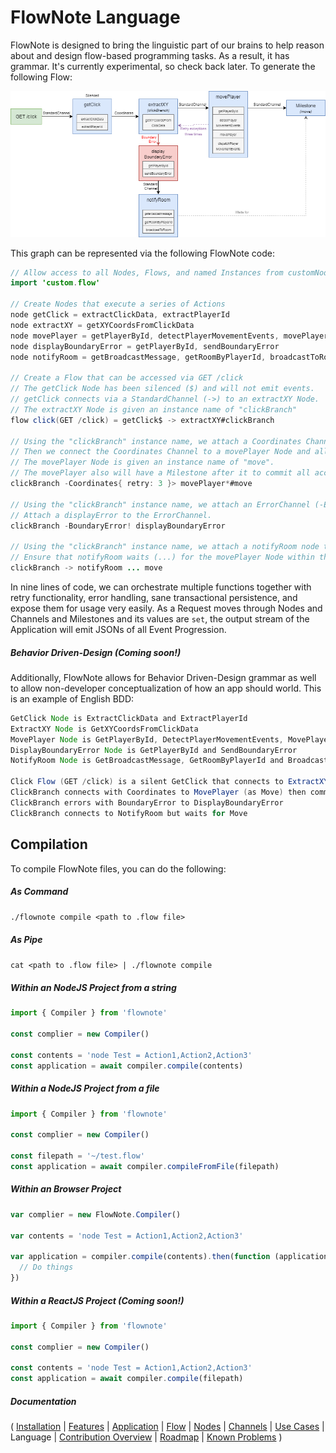 # FlowNote Language

FlowNote is designed to bring the linguistic part of our brains to help reason about and design flow-based programming tasks.  As a result, it has grammar. It's currently experimental, so check back later.  To generate the following Flow:

![](images/flowExample.png)

This graph can be represented via the following FlowNote code:

```java
// Allow access to all Nodes, Flows, and named Instances from customNodes.flow
import 'custom.flow'

// Create Nodes that execute a series of Actions
node getClick = extractClickData, extractPlayerId
node extractXY = getXYCoordsFromClickData
node movePlayer = getPlayerById, detectPlayerMovementEvents, movePlayer, dispatchPlayerMovementEvents
node displayBoundaryError = getPlayerById, sendBoundaryError
node notifyRoom = getBroadcastMessage, getRoomByPlayerId, broadcastToRoom

// Create a Flow that can be accessed via GET /click
// The getClick Node has been silenced ($) and will not emit events.
// getClick connects via a StandardChannel (->) to an extractXY Node.
// The extractXY Node is given an instance name of "clickBranch"
flow click(GET /click) = getClick$ -> extractXY#clickBranch

// Using the "clickBranch" instance name, we attach a Coordinates Channel (-Coordinates>) to the extractXY Node within the click Flow.
// Then we connect the Coordinates Channel to a movePlayer Node and allow the Channel to retry exceptions from movePlayer three times.
// The movePlayer Node is given an instance name of "move".
// The movePlayer also will have a Milestone after it to commit all accumulated Actions.
clickBranch -Coordinates{ retry: 3 }> movePlayer*#move

// Using the "clickBranch" instance name, we attach an ErrorChannel (-ErrorChannel!) to the extractXY Node within the click Flow that accepts BoundaryErrors.
// Attach a displayError to the ErrorChannel.
clickBranch -BoundaryError! displayBoundaryError

// Using the "clickBranch" instance name, we attach a notifyRoom node to the extractXY in the click Flow via a StandardChannel. (->)
// Ensure that notifyRoom waits (...) for the movePlayer Node within the click Flow to complete before performing its actions.
clickBranch -> notifyRoom ... move

```

In nine lines of code, we can orchestrate multiple functions together with retry functionality, error handling, sane transactional persistence, and expose them for usage very easily. As a Request moves through Nodes and Channels and Milestones and its values are `set`, the output stream of the Application will emit JSONs of all Event Progression.

##### Behavior Driven-Design (Coming soon!)

Additionally, FlowNote allows for Behavior Driven-Design grammar as well to allow non-developer conceptualization of how an app should world. This is an example of English BDD:

```java
GetClick Node is ExtractClickData and ExtractPlayerId
ExtractXY Node is GetXYCoordsFromClickData
MovePlayer Node is GetPlayerById, DetectPlayerMovementEvents, MovePlayer and DispatchPlayerMovementEvents
DisplayBoundaryError Node is GetPlayerById and SendBoundaryError
NotifyRoom Node is GetBroadcastMessage, GetRoomByPlayerId and BroadcastToRoom

Click Flow (GET /click) is a silent GetClick that connects to ExtractXY (as ClickBranch)
ClickBranch connects with Coordinates to MovePlayer (as Move) then commits
ClickBranch errors with BoundaryError to DisplayBoundaryError
ClickBranch connects to NotifyRoom but waits for Move
```

## Compilation

To compile FlowNote files, you can do the following:

##### As Command

`./flownote compile <path to .flow file>`

##### As Pipe

`cat <path to .flow file> | ./flownote compile`

##### Within an NodeJS Project from a string

```javascript
import { Compiler } from 'flownote'

const complier = new Compiler()

const contents = 'node Test = Action1,Action2,Action3'
const application = await compiler.compile(contents)
```

##### Within a NodeJS Project from a file

```javascript
import { Compiler } from 'flownote'

const complier = new Compiler()

const filepath = '~/test.flow'
const application = await compiler.compileFromFile(filepath)
```

##### Within an Browser Project

```javascript
var complier = new FlowNote.Compiler()

var contents = 'node Test = Action1,Action2,Action3'

var application = compiler.compile(contents).then(function (application) {
  // Do things
})
```

##### Within a ReactJS Project (Coming soon!)

```javascript
import { Compiler } from 'flownote'

const complier = new Compiler()

const contents = 'node Test = Action1,Action2,Action3'
const application = await compiler.compile(filepath)
```

##### Documentation

( 
[Installation](01-installation.md) | 
[Features](07-features.md) | 
[Application](02-application.md) | 
[Flow](03-flow.md) | 
[Nodes](04-nodes.md) | 
[Channels](05-channels.md) | 
[Use Cases](06-use-cases.md) | 
Language | 
[Contribution Overview](09-contribution.md) | 
[Roadmap](10-roadmap.md) | 
[Known Problems](11-known-problems.md)
)